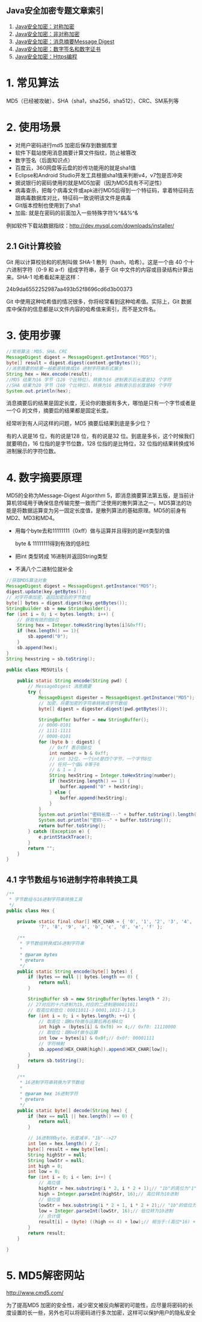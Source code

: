## Java安全加密专题文章索引

1. [Java安全加密：对称加密](http://blog.csdn.net/axi295309066/article/details/52491077)
2. [Java安全加密：非对称加密](http://blog.csdn.net/axi295309066/article/details/52494640)
3. [Java安全加密：消息摘要Message Digest](http://blog.csdn.net/axi295309066/article/details/52494725)
4. [Java安全加密：数字签名和数字证书](http://blog.csdn.net/axi295309066/article/details/52494832)
5. [Java安全加密：Https编程](http://blog.csdn.net/axi295309066/article/details/52494902)


# 1. 常见算法
MD5（已经被攻破）、SHA（sha1，sha256，sha512）、CRC、SM系列等

# 2. 使用场景

- 对用户密码进行md5 加密后保存到数据库里
- 软件下载站使用消息摘要计算文件指纹，防止被篡改
- 数字签名（后面知识点）
- 百度云，360网盘等云盘的妙传功能用的就是sha1值
- Eclipse和Android Studio开发工具根据sha1值来判断v4，v7包是否冲突
- 据说银行的密码使用的就是MD5加密（因为MD5具有不可逆性）
- 病毒查杀，把每个病毒文件或apk进行MD5后得到一个特征码，拿着特征码去跟病毒数据库对比，特征码一致说明该文件是病毒
- Git版本控制也使用到了sha1
- 加盐: 就是在密码的前面加入一些特殊字符%^&&%^&

例如软件下载站数据指纹：http://dev.mysql.com/downloads/installer/

## 2.1 Git计算校验

Git 用以计算校验和的机制叫做 SHA-1 散列（hash，哈希）。这是一个由 40 个十六进制字符（0-9 和 a-f）组成字符串，基于 Git 中文件的内容或目录结构计算出来。SHA-1 哈希看起来是这样：

24b9da6552252987aa493b52f8696cd6d3b00373

Git 中使用这种哈希值的情况很多，你将经常看到这种哈希值。实际上，Git 数据库中保存的信息都是以文件内容的哈希值来索引，而不是文件名。


# 3. 使用步骤

```java
//常用算法：MD5、SHA、CRC
MessageDigest digest = MessageDigest.getInstance("MD5");
byte[] result = digest.digest(content.getBytes());
//消息摘要的结果一般都是转换成16 进制字符串形式展示
String hex = Hex.encode(result);
//MD5 结果为16 字节（128 个比特位）、转换为16 进制表示后长度是32 个字符
//SHA 结果为20 字节（160 个比特位）、转换为16 进制表示后长度是40 个字符
System.out.println(hex);
```
消息摘要后的结果是固定长度，无论你的数据有多大，哪怕是只有一个字节或者是一个G 的文件，摘要后的结果都是固定长度。

经常听到有人问这样的问题，MD5 摘要后结果到底是多少位？

有的人说是16 位，有的说是128 位，有的说是32 位。到底是多长，这个时候我们就要明白，16 位指的是字节位数，128 位指的是比特位，32 位指的结果转换成16 进制展示的字符位数。

# 4. 数字摘要原理

MD5的全称为Message-Digest Algorithm 5，即消息摘要算法第五版，是当前计算机领域用于确保信息传输完整一致而广泛使用的散列算法之一。MD5算法的功能是将数据运算变为另一固定长度值，是散列算法的基础原理。MD5的前身有MD2、MD3和MD4。

- 用每个byte去和11111111（0xff）做与运算并且得到的是int类型的值

   byte & 11111111得到有效的低8位

- 把int 类型转成 16进制并返回String类型
- 不满八个二进制位就补全

```java
//获取MD5算法对象
MessageDigest digest = MessageDigest.getInstance("MD5");
digest.update(key.getBytes());
// 对字符串加密，返回加密后的字节数组
byte[] bytes = digest.digest(key.getBytes());
StringBuilder sb = new StringBuilder();
for (int i = 0; i < bytes.length; i++) {
  	// 获取有效的低8位
    String hex = Integer.toHexString(bytes[i]&0xff);
    if (hex.length() == 1){
        sb.append("0");
    }
    sb.append(hex);
}
String hexstring = sb.toString();
```

```java
public class MD5Utils {
    
    public static String encode(String pwd) {
        // MessageDigest 消息摘要
        try {
            MessageDigest digester = MessageDigest.getInstance("MD5");
            // 加密，将要加密的字符串转换成字节数组
            byte[] digest = digester.digest(pwd.getBytes());

            StringBuffer buffer = new StringBuffer();
            // 0000-0101
            // 1111-1111
            // 0000-0101
            for (byte b : digest) {
                // 0xff 表示低8位
                int number = b & 0xff;
                // int 32位，一个int是四个字节，一个字节8位
                // 任何一个值& 0等于0
                // & 1 = 1
                String hexString = Integer.toHexString(number);
                if (hexString.length() == 1) {
                    buffer.append("0" + hexString);
                } else {
                    buffer.append(hexString);
                }
            }
            System.out.println("密码长度---" + buffer.toString().length());
            System.out.println("密码---" + buffer.toString());
            return buffer.toString();
        } catch (Exception e) {
            e.printStackTrace();
        }
        return "";
    }
}
```
## 4.1 字节数组与16进制字符串转换工具

```java
/**
 * 字节数组与16进制字符串转换工具
 */
public class Hex {

	private static final char[] HEX_CHAR = { '0', '1', '2', '3', '4', '5', '6',
			'7', '8', '9', 'a', 'b', 'c', 'd', 'e', 'f' };

	/**
	 * 字节数组转换成16进制字符串
	 * 
	 * @param bytes
	 * @return
	 */
	public static String encode(byte[] bytes) {
		if (bytes == null || bytes.length == 0) {
			return null;
		}

		StringBuffer sb = new StringBuffer(bytes.length * 2);
		// 27对应的十六进制为1b,对应的二进制是00011011
		// 取高位和低位：00011011-》0001,1011-》1,b
		for (int i = 0; i < bytes.length; ++i) {
			// 取高位：跟0xf0做与运算后再右移4位
			int high = (bytes[i] & 0xf0) >> 4;// 0xf0: 11110000
			// 取低位：跟0x0f做与运算
			int low = bytes[i] & 0x0f;// 0x0f: 00001111
			// 字符映射
			sb.append(HEX_CHAR[high]).append(HEX_CHAR[low]);
		}
		return sb.toString();
	}

	/**
	 * 16进制字符串转换为字节数组
	 * 
	 * @param hex 16进制字符  
	 * @return
	 */
	public static byte[] decode(String hex) {
		if (hex == null || hex.length() == 0) {
			return null;
		}

		// 16进制转byte，长度减半，"1b"-->27
		int len = hex.length() / 2;
		byte[] result = new byte[len];
		String highStr = null;
		String lowStr = null;
		int high = 0;
		int low = 0;
		for (int i = 0; i < len; i++) {
			// 高位值
			highStr = hex.substring(i * 2, i * 2 + 1);// "1b"的高位为"1"
			high = Integer.parseInt(highStr, 16);// 高位转为10进制
			// 低位值
			lowStr = hex.substring(i * 2 + 1, i * 2 + 2);// "1b"的低位为"b"
			low = Integer.parseInt(lowStr, 16);// 低位转为10进制
			// 合计值
			result[i] = (byte) ((high << 4) + low);// 相当于:(高位*16) + 低位
		}
		return result;
	}

}
```

# 5. MD5解密网站

http://www.cmd5.com/

为了提高MD5 加密的安全性，减少密文被反向解密的可能性，应尽量将密码的长度设置的长一些，另外也可以将密码进行多次加密，这样可以保护用户的隐私安全